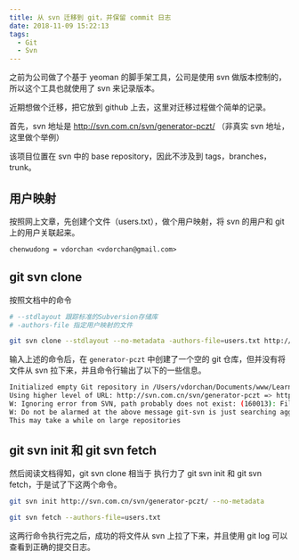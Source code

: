 ```yaml
---
title: 从 svn 迁移到 git，并保留 commit 日志
date: 2018-11-09 15:22:13
tags: 
  - Git
  - Svn
---
```


之前为公司做了个基于 yeoman 的脚手架工具，公司是使用 svn 做版本控制的，所以这个工具也就使用了 svn 来记录版本。

近期想做个迁移，把它放到 github 上去，这里对迁移过程做个简单的记录。

首先，svn 地址是 http://svn.com.cn/svn/generator-pczt/ （非真实 svn 地址，这里做个举例）

该项目位置在 svn  中的 base repository，因此不涉及到 tags，branches，trunk。


## 用户映射
按照网上文章，先创建个文件（users.txt），做个用户映射，将 svn 的用户和 git 上的用户关联起来。

```txt
chenwudong = vdorchan <vdorchan@gmail.com>
```

## git svn clone

按照文档中的命令

```bash
# --stdlayout 跟踪标准的Subversion存储库
# -authors-file 指定用户映射的文件

git svn clone --stdlayout --no-metadata -authors-file=users.txt http://svn.com.cn/svn/generator-pczt/ generator-pczt
```

输入上述的命令后，在 <code>generator-pczt</code> 中创建了一个空的 git 仓库，但并没有将文件从 svn 拉下来，并且命令行输出了以下的一些信息。

```bash
Initialized empty Git repository in /Users/vdorchan/Documents/www/Learn-Yeoman/generator-pczt/.git/
Using higher level of URL: http://svn.com.cn/svn/generator-pczt => http://svn.com.cn/svn
W: Ignoring error from SVN, path probably does not exist: (160013): Filesystem has no item: File not found: revision 100, path '/generator-pczt'
W: Do not be alarmed at the above message git-svn is just searching aggressively for old history.
This may take a while on large repositories
```

## git svn init 和 git svn fetch

然后阅读文档得知，git svn clone 相当于 执行力了 git svn init 和 git svn fetch，于是试了下这两个命令。

```bash
git svn init http://svn.com.cn/svn/generator-pczt/ --no-metadata
```

```bash
git svn fetch --authors-file=users.txt
```

这两行命令执行完之后，成功的将文件从 svn 上拉了下来，并且使用 git log 可以查看到正确的提交日志。